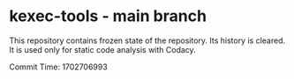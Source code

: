 # kexec-tools - main branch

This repository contains frozen state of the repository.
Its history is cleared. It is used only for static code
analysis with Codacy.

Commit Time: 1702706993